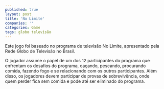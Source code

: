 ```yaml
---
published: true
layout: post
title: 'No Limite'
companies: ''
categories: Game
tags: globo televisão
---
```

Este jogo foi baseado no programa de televisão No Limite, apresentado pela Rede Globo de Televisão no Brasil.

 <a href="{{ site.baseurl }}/wp-content/uploads/2005/09/nolimite2.jpg">
</a>
 


O jogador assume o papel de um dos 12 participantes do programa que enfrentam os desafios do programa, caçando, pescando, procurando comida, fazendo fogo e se relacionando com os outros participantes. Além disso, os jogadores devem participar de provas de sobrevivência, onde quem perder fica sem comida e pode até ser eliminado do programa.




